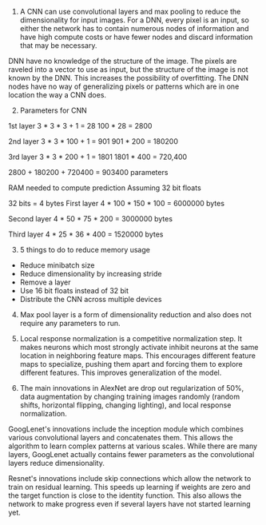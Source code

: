 1) A CNN can use convolutional layers and max pooling to reduce the dimensionality for input images.  For a DNN, every pixel is an input, so either the network has to contain numerous nodes of information and have high compute costs or have fewer nodes and discard information that may be necessary.

DNN have no knowledge of the structure of the image.  The pixels are raveled into a vector to use as input, but the structure of the image is not known by the DNN.  This increases the possibility of overfitting.  The DNN nodes have no way of generalizing pixels or patterns which are in one location the way a CNN does.

2) Parameters for CNN

1st layer
3 * 3 * 3 + 1 = 28
100 * 28 = 2800

2nd layer
3 * 3 * 100 + 1 = 901
901 * 200 = 180200

3rd layer
3 * 3 * 200 + 1 = 1801
1801 * 400 = 720,400

2800 + 180200 + 720400 = 903400 parameters

RAM needed to compute prediction
Assuming 32 bit floats

32 bits = 4 bytes
First layer
4 * 100 * 150 * 100 = 6000000 bytes

Second layer
4 * 50 * 75 * 200 = 3000000 bytes

Third layer
4 * 25 * 36 * 400 = 1520000 bytes

3) 5 things to do to reduce memory usage
* Reduce minibatch size
* Reduce dimensionality by increasing stride
* Remove a layer
* Use 16 bit floats instead of 32 bit
* Distribute the CNN across multiple devices

4) Max pool layer is a form of dimensionality reduction and also does not require any parameters to run.

5) Local response normalization is a competitive normalization step.  It makes neurons which most strongly activate inhibit neurons at the same location in neighboring feature maps.  This encourages different feature maps to specialize, pushing them apart and forcing them to explore different features.  This improves generalization of the model.

6) The main innovations in AlexNet are drop out regularization of 50%, data augmentation by changing training images randomly (random shifts, horizontal flipping, changing lighting), and local response normalization.

GoogLenet's innovations include the inception module which combines various convolutional layers and concatenates them.  This allows the algorithm to learn complex patterns at various scales.  While there are many layers, GoogLenet actually contains fewer parameters as the convolutional layers reduce dimensionality.

Resnet's innovations include skip connections which allow the network to train on residual learning.  This speeds up learning if weights are zero and the target function is close to the identity function.  This also allows the network to make progress even if several layers have not started learning yet.